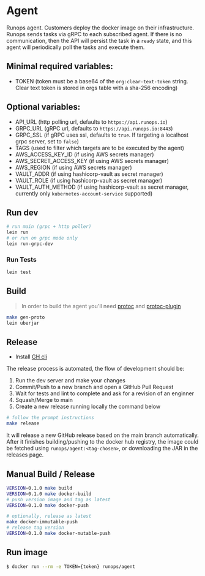 # Agent

Runops agent. Customers deploy the docker image on their infrastructure.
Runops sends tasks via gRPC to each subscribed agent. If there is no communication,
then the API will persist the task in a `ready` state, and this agent will periodically
poll the tasks and execute them.

## Minimal required variables:
- TOKEN (token must be a base64 of the `org:clear-text-token` string. Clear text token is stored in orgs table with a sha-256 encoding)

## Optional variables:
- API_URL (http polling url, defaults to `https://api.runops.io`)
- GRPC_URL (gRPC url, defaults to `https://api.runops.io:8443`)
- GRPC_SSL (if gRPC uses ssl, defaults to `true`. If targeting a localhost grpc server, set to `false`)
- TAGS (used to filter which targets are to be executed by the agent)
- AWS_ACCESS_KEY_ID (if using AWS secrets manager)
- AWS_SECRET_ACCESS_KEY (if using AWS secrets manager)
- AWS_REGION (if using AWS secrets manager)
- VAULT_ADDR (if using hashicorp-vault as secret manager)
- VAULT_ROLE (if using hashicorp-vault as secret manager)
- VAULT_AUTH_METHOD (if using hashicorp-vault as secret manager, currently only `kubernetes-account-service` supported)

## Run dev

```sh
# run main (grpc + http poller)
lein run
# or run on grpc mode only
lein run-grpc-dev
```

### Run Tests

```sh
lein test
```

## Build

> In order to build the agent you'll need [protoc](https://grpc.io/docs/protoc-installation/) and [protoc-plugin](https://github.com/protojure/protoc-plugin#installation)

```sh
make gen-proto
lein uberjar
```

## Release

- Install [GH cli](https://cli.github.com/)

The release process is automated, the flow of development should be:

1. Run the dev server and make your changes
2. Commit/Push to a new branch and open a GitHub Pull Request
3. Wait for tests and lint to complete and ask for a revision of an enginner
4. Squash/Merge to main
5. Create a new release running locally the command below

```sh
# follow the prompt instructions
make release
```

It will release a new GitHub release based on the main branch automatically.
After it finishes building/pushing to the docker hub registry, the image could be fetched
using `runops/agent:<tag-chosen>`, or downloading the JAR in the releases page.

## Manual Build / Release

```sh
VERSION=0.1.0 make build
VERSION=0.1.0 make docker-build
# push version image and tag as latest
VERSION=0.1.0 make docker-push

# optionally, release as latest
make docker-immutable-push
# release tag version
VERSION=0.1.0 make docker-mutable-push
```

## Run image

```sh
$ docker run --rm -e TOKEN={token} runops/agent
```
